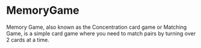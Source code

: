 # MemoryGame
Memory Game, also known as the Concentration card game or Matching Game, is a simple card game where you need to match pairs by turning over 2 cards at a time.

